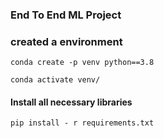 ### End To End ML Project

### created a environment
```
conda create -p venv python==3.8

conda activate venv/
```
#### Install all necessary libraries

```
pip install - r requirements.txt
```